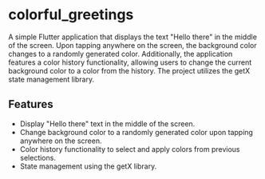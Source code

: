 # colorful_greetings

A simple Flutter application that displays the text "Hello there" in the middle of the screen. Upon tapping anywhere on the screen, the background color changes to a randomly generated color. Additionally, the application features a color history functionality, allowing users to change the current background color to a color from the history. The project utilizes the getX state management library.

## Features

- Display "Hello there" text in the middle of the screen.
- Change background color to a randomly generated color upon tapping anywhere on the screen.
- Color history functionality to select and apply colors from previous selections.
- State management using the getX library.
